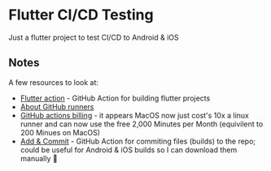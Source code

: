 # Flutter CI/CD Testing

Just a flutter project to test CI/CD to Android & iOS

## Notes

A few resources to look at:

- [Flutter action](https://github.com/marketplace/actions/flutter-action) - GitHub Action for building flutter projects
- [About GitHub runners](https://docs.github.com/en/actions/using-github-hosted-runners/about-github-hosted-runners)
- [GitHub actions billing](https://docs.github.com/en/billing/managing-billing-for-github-actions/about-billing-for-github-actions) - it appears MacOS now just cost's 10x a linux runner and can now use the free 2,000 Minutes per Month (equivilent to 200 Minues on MacOS)
- [Add & Commit](https://github.com/marketplace/actions/add-commit) - GitHub Action for commiting files (builds) to the repo; could be useful for Android & iOS builds so I can download them manually 🤔
